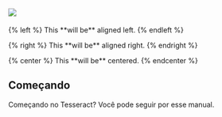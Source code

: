 # ![](http://res.cloudinary.com/tesseract/image/upload/c_scale,h_206/v1507448079/logo-tesseract-completo-preto.png)



{% left %} This \*\*will be\*\* aligned left. {% endleft %}



{% right %} This \*\*will be\*\* aligned right. {% endright %}



{% center %} This \*\*will be\*\* centered. {% endcenter %}

### 

## Começando

Começando no Tesseract? Você pode seguir por esse manual.

